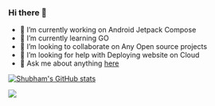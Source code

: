 ### Hi there 👋

<!--
**FallenHelix/FallenHelix** is a ✨ _special_ ✨ repository because its `README.md` (this file) appears on your GitHub profile.

Here are some ideas to get you started:
-->
- 🔭 I’m currently working on Android Jetpack Compose
- 🌱 I’m currently learning GO
- 👯 I’m looking to collaborate on Any Open source projects
- 🤔 I’m looking for help with Deploying website on Cloud
- 💬 Ask me about anything [here](https://github.com/FallenHelix/FallenHelix/issues)



[![Shubham's GitHub stats](https://github-readme-stats.vercel.app/api?username=FallenHelix&theme=algolia&show_icons=true&count_private=true)](https://github.com/anuraghazra/github-readme-stats)

<a href="https://github.com/anuraghazra/github-readme-stats">
  <!-- Change the `github-readme-stats.anuraghazra1.vercel.app` to `github-readme-stats.vercel.app`  -->
  <img align="center" src="https://github-readme-stats.vercel.app/api/top-langs/?username=anuraghazra&layout=compact&theme=material-palenight" />
</a>
